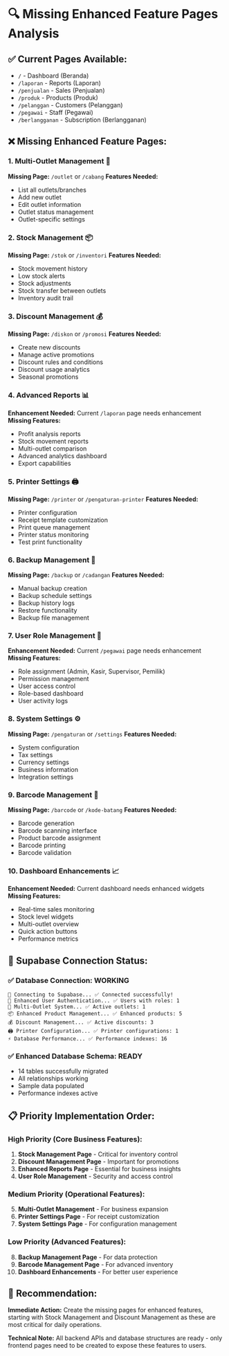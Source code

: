 # 🔍 Missing Enhanced Feature Pages Analysis

## ✅ Current Pages Available:
- `/` - Dashboard (Beranda)
- `/laporan` - Reports (Laporan) 
- `/penjualan` - Sales (Penjualan)
- `/produk` - Products (Produk)
- `/pelanggan` - Customers (Pelanggan)
- `/pegawai` - Staff (Pegawai)
- `/berlangganan` - Subscription (Berlangganan)

## ❌ Missing Enhanced Feature Pages:

### 1. **Multi-Outlet Management** 🏢
**Missing Page:** `/outlet` or `/cabang`
**Features Needed:**
- List all outlets/branches
- Add new outlet
- Edit outlet information
- Outlet status management
- Outlet-specific settings

### 2. **Stock Management** 📦
**Missing Page:** `/stok` or `/inventori`
**Features Needed:**
- Stock movement history
- Low stock alerts
- Stock adjustments
- Stock transfer between outlets
- Inventory audit trail

### 3. **Discount Management** 💰
**Missing Page:** `/diskon` or `/promosi`
**Features Needed:**
- Create new discounts
- Manage active promotions
- Discount rules and conditions
- Discount usage analytics
- Seasonal promotions

### 4. **Advanced Reports** 📊
**Enhancement Needed:** Current `/laporan` page needs enhancement
**Missing Features:**
- Profit analysis reports
- Stock movement reports
- Multi-outlet comparison
- Advanced analytics dashboard
- Export capabilities

### 5. **Printer Settings** 🖨️
**Missing Page:** `/printer` or `/pengaturan-printer`
**Features Needed:**
- Printer configuration
- Receipt template customization
- Print queue management
- Printer status monitoring
- Test print functionality

### 6. **Backup Management** 💾
**Missing Page:** `/backup` or `/cadangan`
**Features Needed:**
- Manual backup creation
- Backup schedule settings
- Backup history logs
- Restore functionality
- Backup file management

### 7. **User Role Management** 👥
**Enhancement Needed:** Current `/pegawai` page needs enhancement
**Missing Features:**
- Role assignment (Admin, Kasir, Supervisor, Pemilik)
- Permission management
- User access control
- Role-based dashboard
- User activity logs

### 8. **System Settings** ⚙️
**Missing Page:** `/pengaturan` or `/settings`
**Features Needed:**
- System configuration
- Tax settings
- Currency settings
- Business information
- Integration settings

### 9. **Barcode Management** 📱
**Missing Page:** `/barcode` or `/kode-batang`
**Features Needed:**
- Barcode generation
- Barcode scanning interface
- Product barcode assignment
- Barcode printing
- Barcode validation

### 10. **Dashboard Enhancements** 📈
**Enhancement Needed:** Current dashboard needs enhanced widgets
**Missing Features:**
- Real-time sales monitoring
- Stock level widgets
- Multi-outlet overview
- Quick action buttons
- Performance metrics

## 🔧 Supabase Connection Status:

### ✅ **Database Connection:** WORKING
```
📡 Connecting to Supabase... ✅ Connected successfully!
🔐 Enhanced User Authentication... ✅ Users with roles: 1
🏢 Multi-Outlet System... ✅ Active outlets: 1
📦 Enhanced Product Management... ✅ Enhanced products: 5
💰 Discount Management... ✅ Active discounts: 3
🖨️ Printer Configuration... ✅ Printer configurations: 1
⚡ Database Performance... ✅ Performance indexes: 16
```

### ✅ **Enhanced Database Schema:** READY
- 14 tables successfully migrated
- All relationships working
- Sample data populated
- Performance indexes active

## 📋 Priority Implementation Order:

### **High Priority (Core Business Features):**
1. **Stock Management Page** - Critical for inventory control
2. **Discount Management Page** - Important for promotions
3. **Enhanced Reports Page** - Essential for business insights
4. **User Role Management** - Security and access control

### **Medium Priority (Operational Features):**
5. **Multi-Outlet Management** - For business expansion
6. **Printer Settings Page** - For receipt customization
7. **System Settings Page** - For configuration management

### **Low Priority (Advanced Features):**
8. **Backup Management Page** - For data protection
9. **Barcode Management Page** - For advanced inventory
10. **Dashboard Enhancements** - For better user experience

## 🎯 Recommendation:

**Immediate Action:** Create the missing pages for enhanced features, starting with Stock Management and Discount Management as these are most critical for daily operations.

**Technical Note:** All backend APIs and database structures are ready - only frontend pages need to be created to expose these features to users.
